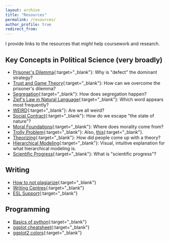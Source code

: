 ```yaml
---
layout: archive
title: "Resources"
permalink: /resources/
author_profile: true
redirect_from:
---
```


I provide links to the resources that *might* help coursework and research.

## Key Concepts in Political Science (very broadly)
- [Prisoner's Dilemma](https://www.youtube.com/watch?v=7FbkwrhW_0I){:target="_blank"}: Why is "defect" the dominant strategy?
- [Trust and Game Theory](http://ncase.me/trust/){:target="_blank"}: How can we overcome the prisoner's dilemma?
- [Segregation](http://ncase.me/polygons/){:target="_blank"}: How does segregation happen?
- [Zipf's Law in Natural Language](https://youtu.be/fCn8zs912OE){:target="_blank"}: Which word appears most frequently?
- [WEIRD](https://blogs.scientificamerican.com/primate-diaries/the-weird-evolution-of-human-psychology){:target="_blank"}: Are we all weird?
- [Social Contract](https://www.youtube.com/watch?v=ttu8va9_x1g){:target="_blank"}: How do we escape "the state of nature"?
- [Moral Foundations](https://www.ted.com/talks/jonathan_haidt_on_the_moral_mind){:target="_blank"}: Where does morality come from?
- [Trolly Problem](https://www.youtube.com/watch?v=-N_RZJUAQY4){:target="_blank"}: Also, [this](http://i0.kym-cdn.com/entries/icons/original/000/000/727/DenshaDeD_ch01p16-17.png){:target="_blank"}.
- [Theorizing](http://www.theory-talks.org/p/keywords.html){:target="_blank"}: How did people come up with a theory?
- [Hierarchical Modeling](http://mfviz.com/hierarchical-models/){:target="_blank"}: Visual, intuitive explanation for what hierarchical modeling is.
- [Scientific Progress](https://plato.stanford.edu/entries/scientific-progress/){:target="_blank"}: What is "scientific progress"?

## Writing
- [How to not plagiarize](http://advice.writing.utoronto.ca/using-sources/how-not-to-plagiarize/){:target="_blank"}
- [Writing Centres](http://writing.utoronto.ca/writing-centres/arts-and-science/){:target="_blank"}
- [ESL Support](http://www.artsci.utoronto.ca/current/advising/ell){:target="_blank"}

## Programming
- [Basics of python](https://www.youtube.com/playlist?list=PLlRFEj9H3Oj7Bp8-DfGpfAfDBiblRfl5p){:target="_blank"}
- [ggplot cheatsheet](https://www.maths.usyd.edu.au/u/UG/SM/STAT3022/r/current/Misc/data-visualization-2.1.pdf){:target="_blank"}
- [ggplot2 colors](http://www.cookbook-r.com/Graphs/Colors_(ggplot2)){:target="_blank"}